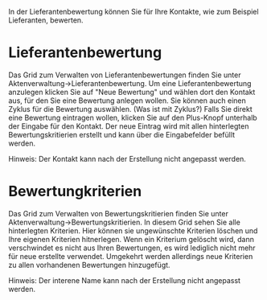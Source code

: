 In der Lieferantenbewertung können Sie für Ihre Kontakte, wie zum Beispiel Lieferanten, bewerten.

# Lieferantenbewertung

Das Grid zum Verwalten von Lieferantenbewertungen finden Sie unter Aktenverwaltung->Lieferantenbewertung.
Um eine Lieferantenbewertung anzulegen klicken Sie auf "Neue Bewertung" und wählen dort den Kontakt aus, für den Sie eine Bewertung anlegen wollen.
Sie können auch einen Zyklus für die Bewertung auswählen. (Was ist mit Zyklus?)
Falls Sie direkt eine Bewertung eintragen wollen, klicken Sie auf den Plus-Knopf unterhalb der Eingabe für den Kontakt.
Der neue Eintrag wird mit allen hinterlegten Bewertungskritierien erstellt und kann über die Eingabefelder befüllt werden.

Hinweis: Der Kontakt kann nach der Erstellung nicht angepasst werden.

# Bewertungkriterien
Das Grid zum Verwalten von Bewertungskritierien finden Sie unter Aktenverwaltung->Bewertungskritierien.
In diesem Grid sehen Sie alle hinterlegten Kriterien.
Hier können sie ungewünschte Kriterien löschen und Ihre eigenen Kriterien hitnerlegen.
Wenn ein Kriterium gelöscht wird, dann verschwindet es nicht aus Ihren Bewertungen, es wird lediglich nicht mehr für neue erstellte verwendet.
Umgekehrt werden allerdings neue Kriterien zu allen vorhandenen Bewertungen hinzugefügt.

Hinweis: Der interene Name kann nach der Erstellung nicht angepasst werden.
